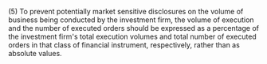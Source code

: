 (5) To prevent potentially market sensitive disclosures on the volume of business being conducted by the investment firm, the volume of execution and the number of executed orders should be expressed as a percentage of the investment firm's total execution volumes and total number of executed orders in that class of financial instrument, respectively, rather than as absolute values.